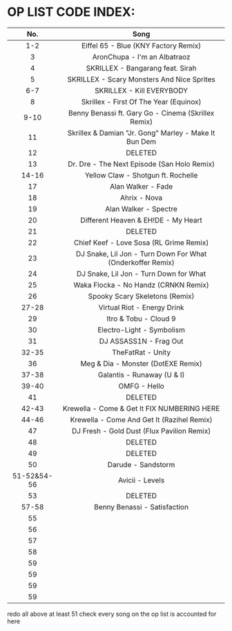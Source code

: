 OP LIST CODE INDEX:
============================
|No.|Song|
|:----------------------------------------:|:----------------------------------------:|
|1-2|Eiffel 65 - Blue (KNY Factory Remix)|
|3|AronChupa - I'm an Albatraoz|
|4|SKRILLEX - Bangarang feat. Sirah|
|5|SKRILLEX - Scary Monsters And Nice Sprites|
|6-7|SKRILLEX - Kill EVERYBODY|
|8|Skrillex - First Of The Year (Equinox)|
|9-10|Benny Benassi ft. Gary Go - Cinema (Skrillex Remix)|
|11|Skrillex & Damian "Jr. Gong" Marley - Make It Bun Dem|
|12|DELETED|
|13|Dr. Dre - The Next Episode (San Holo Remix)|
|14-16|Yellow Claw - Shotgun ft. Rochelle|
|17|Alan Walker - Fade|
|18|Ahrix - Nova|
|19|Alan Walker - Spectre|
|20|Different Heaven & EH!DE - My Heart|
|21|DELETED|
|22|Chief Keef - Love Sosa (RL Grime Remix)|
|23|DJ Snake, Lil Jon - Turn Down For What (Onderkoffer Remix)|
|24|DJ Snake, Lil Jon - Turn Down for What |
|25|Waka Flocka - No Handz (CRNKN Remix)|
|26|Spooky Scary Skeletons (Remix)|
|27-28|Virtual Riot - Energy Drink|
|29|Itro & Tobu - Cloud 9|
|30|Electro-Light - Symbolism|
|31|DJ ASSASS1N - Frag Out|
|32-35|TheFatRat - Unity|
|36|Meg & Dia - Monster (DotEXE Remix)|
|37-38|Galantis - Runaway (U & I)|
|39-40|OMFG - Hello|
|41|DELETED|
|42-43|Krewella - Come & Get It               FIX NUMBERING HERE|
|44-46|Krewella - Come And Get It (Razihel Remix)|
|47|DJ Fresh - Gold Dust (Flux Pavilion Remix)|
|48|DELETED|
|49|DELETED|
|50|Darude - Sandstorm|
|51-52&54-56|Avicii - Levels|
|53|DELETED|
|57-58|Benny Benassi - Satisfaction|
|55||
|56||
|57||
|58||
|59||
|59||
|59||
|59||
redo all above at least 51
check every song on the op list is accounted for here
